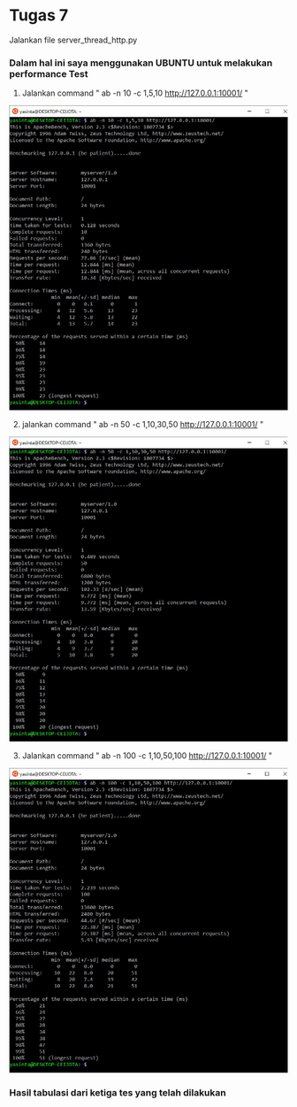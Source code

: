# Tugas 7

Jalankan file server_thread_http.py

### Dalam hal ini saya menggunakan UBUNTU untuk melakukan performance Test

1. Jalankan command " ab -n 10 -c 1,5,10 http://127.0.0.1:10001/ "

![1](https://github.com/yasintayusniawati/PROGJAR_05111740000054/blob/master/Tugas%207/img/test1.JPG)


2.  jalankan command " ab -n 50 -c 1,10,30,50 http://127.0.0.1:10001/ "

![2](https://github.com/yasintayusniawati/PROGJAR_05111740000054/blob/master/Tugas%207/img/test2.JPG)


3. Jalankan command " ab -n 100 -c 1,10,50,100 http://127.0.0.1:10001/ "

![3](https://github.com/yasintayusniawati/PROGJAR_05111740000054/blob/master/Tugas%207/img/test3.JPG)


### Hasil tabulasi dari ketiga tes yang telah dilakukan
![]()
